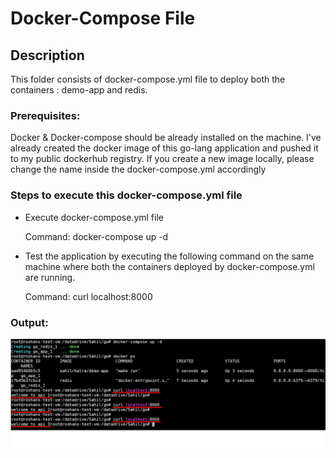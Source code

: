 # Docker-Compose File

## Description

This folder consists of docker-compose.yml file to deploy both the containers : demo-app and redis.

### Prerequisites:
Docker & Docker-compose should be already installed on the machine.
I've already created the docker image of this go-lang application and pushed it to my public dockerhub registry.
If you create a new image locally, please change the name inside the docker-compose.yml accordingly

### Steps to execute this docker-compose.yml file

- Execute docker-compose.yml file

  Command: docker-compose up -d

- Test the application by executing the following command on the same machine where both the containers deployed by docker-compose.yml are running.

  Command: curl localhost:8000

### Output:
![Alt text](/output/docker-compose-output.jpg?raw=true "Docker Compose Output")
